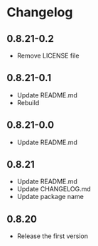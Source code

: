# Changelog

## 0.8.21-0.2

- Remove LICENSE file
  
## 0.8.21-0.1

- Update README.md
- Rebuild
  
## 0.8.21-0.0

- Update README.md

## 0.8.21

- Update README.md
- Update CHANGELOG.md
- Update package name

## 0.8.20

- Release the first version
